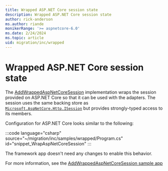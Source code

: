 ```yaml
---
title: Wrapped ASP.NET Core session state
description: Wrapped ASP.NET Core session state
author: rick-anderson
ms.author: riande
monikerRange: '>= aspnetcore-6.0'
ms.date: 2/24/2024
ms.topic: article
uid: migration/inc/wrapped
---
```


# Wrapped ASP.NET Core session state

The [AddWrappedAspNetCoreSession](https://github.com/dotnet/systemweb-adapters/blob/main/src/Microsoft.AspNetCore.SystemWebAdapters.CoreServices/SessionState/Wrapped/WrappedSessionExtensions.cs) implementation wraps the session provided on ASP.NET Core so that it can be used with the adapters. The session uses the same backing store as [`Microsoft.AspNetCore.Http.ISession`](/dotnet/api/microsoft.aspnetcore.http.isession) but provides strongly-typed access to its members.

Configuration for ASP.NET Core looks similar to the following:

:::code language="csharp" source="~/migration/inc/samples/wrapped/Program.cs" id="snippet_WrapAspNetCoreSession" :::

The framework app doesn't need any changes to enable this behavior.

For more information, see the [AddWrappedAspNetCoreSession sample app](https://github.com/dotnet/systemweb-adapters/blob/main/samples/CoreApp/Program.cs)
